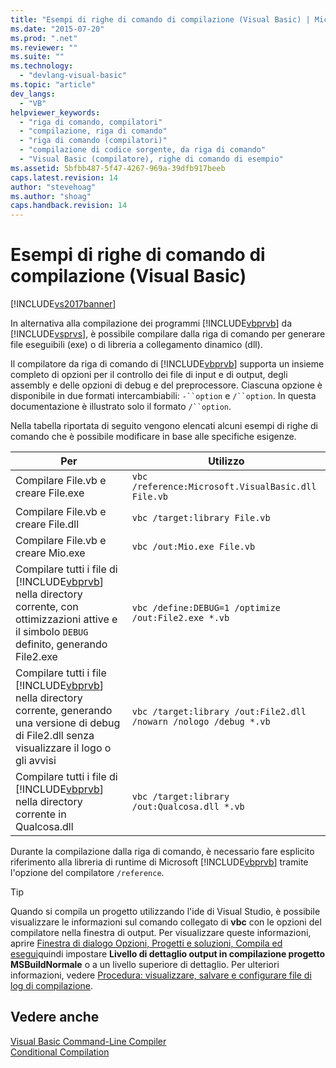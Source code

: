 ```yaml
---
title: "Esempi di righe di comando di compilazione (Visual Basic) | Microsoft Docs"
ms.date: "2015-07-20"
ms.prod: ".net"
ms.reviewer: ""
ms.suite: ""
ms.technology: 
  - "devlang-visual-basic"
ms.topic: "article"
dev_langs: 
  - "VB"
helpviewer_keywords: 
  - "riga di comando, compilatori"
  - "compilazione, riga di comando"
  - "riga di comando (compilatori)"
  - "compilazione di codice sorgente, da riga di comando"
  - "Visual Basic (compilatore), righe di comando di esempio"
ms.assetid: 5bfbb487-5f47-4267-969a-39dfb917beeb
caps.latest.revision: 14
author: "stevehoag"
ms.author: "shoag"
caps.handback.revision: 14
---
```

# Esempi di righe di comando di compilazione (Visual Basic)
[!INCLUDE[vs2017banner](../../../visual-basic/developing-apps/includes/vs2017banner.md)]

In alternativa alla compilazione dei programmi [!INCLUDE[vbprvb](../../../csharp/programming-guide/concepts/linq/includes/vbprvb-md.md)] da [!INCLUDE[vsprvs](../../../csharp/includes/vsprvs-md.md)], è possibile compilare dalla riga di comando per generare file eseguibili \(exe\) o di libreria a collegamento dinamico \(dll\).  
  
 Il compilatore da riga di comando di [!INCLUDE[vbprvb](../../../csharp/programming-guide/concepts/linq/includes/vbprvb-md.md)] supporta un insieme completo di opzioni per il controllo dei file di input e di output, degli assembly e delle opzioni di debug e del preprocessore.  Ciascuna opzione è disponibile in due formati intercambiabili: `-``option` e `/``option`.  In questa documentazione è illustrato solo il formato `/``option`.  
  
 Nella tabella riportata di seguito vengono elencati alcuni esempi di righe di comando che è possibile modificare in base alle specifiche esigenze.  
  
|Per|Utilizzo|  
|---------|--------------|  
|Compilare File.vb e creare File.exe|`vbc /reference:Microsoft.VisualBasic.dll File.vb`|  
|Compilare File.vb e creare File.dll|`vbc /target:library File.vb`|  
|Compilare File.vb e creare Mio.exe|`vbc /out:Mio.exe File.vb`|  
|Compilare tutti i file di [!INCLUDE[vbprvb](../../../csharp/programming-guide/concepts/linq/includes/vbprvb-md.md)] nella directory corrente, con ottimizzazioni attive e il simbolo `DEBUG` definito, generando File2.exe|`vbc /define:DEBUG=1 /optimize /out:File2.exe *.vb`|  
|Compilare tutti i file [!INCLUDE[vbprvb](../../../csharp/programming-guide/concepts/linq/includes/vbprvb-md.md)] nella directory corrente, generando una versione di debug di File2.dll senza visualizzare il logo o gli avvisi|`vbc /target:library /out:File2.dll /nowarn /nologo /debug *.vb`|  
|Compilare tutti i file di [!INCLUDE[vbprvb](../../../csharp/programming-guide/concepts/linq/includes/vbprvb-md.md)] nella directory corrente in Qualcosa.dll|`vbc /target:library /out:Qualcosa.dll *.vb`|  
  
 Durante la compilazione dalla riga di comando, è necessario fare esplicito riferimento alla libreria di runtime di Microsoft [!INCLUDE[vbprvb](../../../csharp/programming-guide/concepts/linq/includes/vbprvb-md.md)] tramite l'opzione del compilatore `/reference`.  
  
> [!TIP]
>  Quando si compila un progetto utilizzando l'ide di Visual Studio, è possibile visualizzare le informazioni sul comando collegato di **vbc** con le opzioni del compilatore nella finestra di output.  Per visualizzare queste informazioni, aprire [Finestra di dialogo Opzioni, Progetti e soluzioni, Compila ed esegui](/visual-studio/ide/reference/options-dialog-box-projects-and-solutions-build-and-run)quindi impostare **Livello di dettaglio output in compilazione progetto MSBuildNormale** o a un livello superiore di dettaglio.  Per ulteriori informazioni, vedere [Procedura: visualizzare, salvare e configurare file di log di compilazione](../Topic/How%20to:%20View,%20Save,%20and%20Configure%20Build%20Log%20Files.md).  
  
## Vedere anche  
 [Visual Basic Command\-Line Compiler](../../../visual-basic/reference/command-line-compiler/index.md)   
 [Conditional Compilation](../../../visual-basic/programming-guide/program-structure/conditional-compilation.md)
